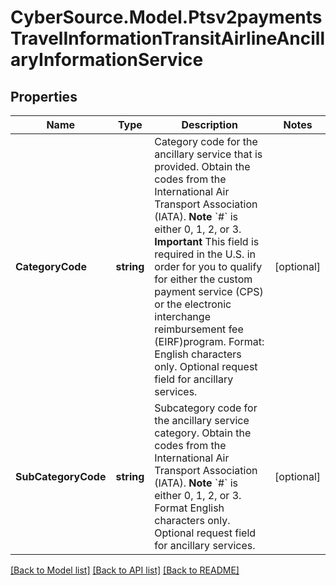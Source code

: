 # CyberSource.Model.Ptsv2paymentsTravelInformationTransitAirlineAncillaryInformationService
## Properties

Name | Type | Description | Notes
------------ | ------------- | ------------- | -------------
**CategoryCode** | **string** | Category code for the ancillary service that is provided. Obtain the codes from the International Air Transport Association (IATA). **Note** &#x60;#&#x60; is either 0, 1, 2, or 3. **Important** This field is required in the U.S. in order for you to qualify for either the custom payment service (CPS) or the electronic interchange reimbursement fee (EIRF)program. Format: English characters only. Optional request field for ancillary services.  | [optional] 
**SubCategoryCode** | **string** | Subcategory code for the ancillary service category. Obtain the codes from the International Air Transport Association (IATA). **Note** &#x60;#&#x60; is either 0, 1, 2, or 3. Format  English characters only. Optional request field for ancillary services.  | [optional] 

[[Back to Model list]](../README.md#documentation-for-models) [[Back to API list]](../README.md#documentation-for-api-endpoints) [[Back to README]](../README.md)

